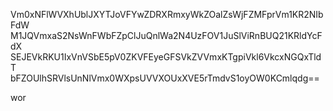 Vm0xNFlWVXhUblJXYTJoVFYwZDRXRmxyWkZOalZsWjFZMFprVm1KR2NIbFdW
M1JQVmxaS2NsWnFWbFZpClJuQnlWa2N4UzFOV1JuSlViRnBUQ21KRldYcFdX
SEJEVkRKU1IxVnVSbE5pV0ZKVFEyeGFSVkZVVmxKTgpiVkl6VkcxNGQxTldT
bFZOUlhSRVlsUnNlVmx0WXpsUVVXOUxXVE5rTmdvS1oyOW0KCmlqdg==

wor